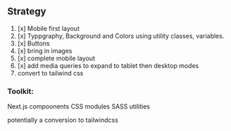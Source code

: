 ## Strategy

1. [x] Mobile first layout
2. [x] Typpgraphy, Background and Colors using utility classes, variables.
3. [x] Buttons
4. [x] bring in images
5. [x] complete mobile layout
6. [x] add media queries to expand to tablet then desktop modes
7. convert to tailwind css

### Toolkit:

Next.js compoonents
CSS modules
SASS utilities

potentially a conversion to tailwindcss
